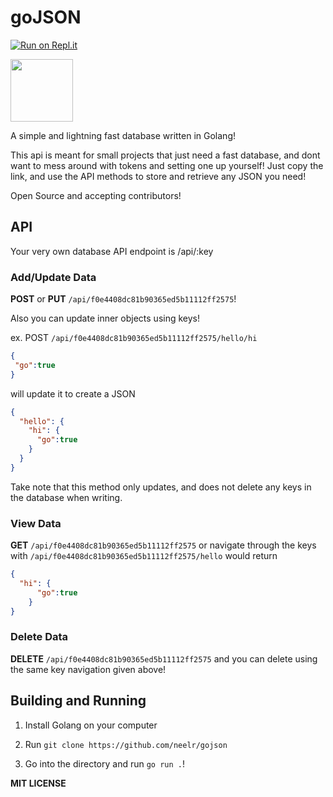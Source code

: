 # goJSON
[![Run on Repl.it](https://repl.it/badge/github/neelr/gojson)](https://repl.it/github/neelr/gojson)

<img src="https://gojson.hacker22.repl.co/gojson.png" width="100"/>

A simple and lightning fast database written in Golang!

This api is meant for small projects that just need a fast database, and dont want to mess around with tokens and setting one up yourself! Just copy the link, and use the API methods to store and retrieve any JSON you need!

Open Source and accepting contributors!

## API

Your very own database API endpoint is /api/:key

### Add/Update Data

**POST** or **PUT** `/api/f0e4408dc81b90365ed5b11112ff2575`!

Also you can update inner objects using keys!

ex. POST `/api/f0e4408dc81b90365ed5b11112ff2575/hello/hi`
 ```json
{
  "go":true
}
```
will update it to create a JSON
```json
{
  "hello": {
    "hi": {
      "go":true
    }
  }
}
```

Take note that this method only updates, and does not delete any keys in the database when writing.

### View Data

**GET** `/api/f0e4408dc81b90365ed5b11112ff2575` or navigate through the keys with `/api/f0e4408dc81b90365ed5b11112ff2575/hello` would return
```json
{
  "hi": {
      "go":true
    }
}
```

### Delete Data

**DELETE** `/api/f0e4408dc81b90365ed5b11112ff2575` and you can delete using the same key navigation given above!

## Building and Running

1. Install Golang on your computer

2. Run `git clone https://github.com/neelr/gojson`

3. Go into the directory and run `go run .`!


**MIT LICENSE**
